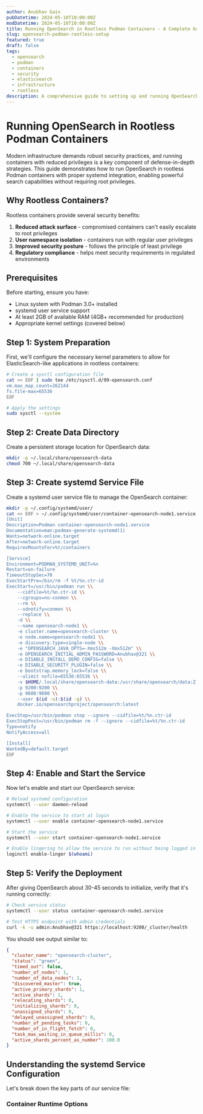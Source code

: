 ```yaml
---
author: Anubhav Gain
pubDatetime: 2024-05-10T10:00:00Z
modDatetime: 2024-05-10T10:00:00Z
title: Running OpenSearch in Rootless Podman Containers - A Complete Guide
slug: opensearch-podman-rootless-setup
featured: true
draft: false
tags:
  - opensearch
  - podman
  - containers
  - security
  - elasticsearch
  - infrastructure
  - rootless
description: A comprehensive guide to setting up and running OpenSearch in rootless Podman containers with proper security configuration and systemd integration.
---
```


# Running OpenSearch in Rootless Podman Containers

Modern infrastructure demands robust security practices, and running containers with reduced privileges is a key component of defense-in-depth strategies. This guide demonstrates how to run OpenSearch in rootless Podman containers with proper systemd integration, enabling powerful search capabilities without requiring root privileges.

## Why Rootless Containers?

Rootless containers provide several security benefits:

1. **Reduced attack surface** - compromised containers can't easily escalate to root privileges
2. **User namespace isolation** - containers run with regular user privileges
3. **Improved security posture** - follows the principle of least privilege
4. **Regulatory compliance** - helps meet security requirements in regulated environments

## Prerequisites

Before starting, ensure you have:

- Linux system with Podman 3.0+ installed
- systemd user service support
- At least 2GB of available RAM (4GB+ recommended for production)
- Appropriate kernel settings (covered below)

## Step 1: System Preparation

First, we'll configure the necessary kernel parameters to allow for ElasticSearch-like applications in rootless containers:

```bash
# Create a sysctl configuration file
cat << EOF | sudo tee /etc/sysctl.d/99-opensearch.conf
vm.max_map_count=262144
fs.file-max=65536
EOF

# Apply the settings
sudo sysctl --system
```

## Step 2: Create Data Directory

Create a persistent storage location for OpenSearch data:

```bash
mkdir -p ~/.local/share/opensearch-data
chmod 700 ~/.local/share/opensearch-data
```

## Step 3: Create systemd Service File

Create a systemd user service file to manage the OpenSearch container:

```bash
mkdir -p ~/.config/systemd/user/
cat << EOF > ~/.config/systemd/user/container-opensearch-node1.service
[Unit]
Description=Podman container-opensearch-node1.service
Documentation=man:podman-generate-systemd(1)
Wants=network-online.target
After=network-online.target
RequiresMountsFor=%t/containers

[Service]
Environment=PODMAN_SYSTEMD_UNIT=%n
Restart=on-failure
TimeoutStopSec=70
ExecStartPre=/bin/rm -f %t/%n.ctr-id
ExecStart=/usr/bin/podman run \\
    --cidfile=%t/%n.ctr-id \\
    --cgroups=no-conmon \\
    --rm \\
    --sdnotify=conmon \\
    --replace \\
    -d \\
    --name opensearch-node1 \\
    -e cluster.name=opensearch-cluster \\
    -e node.name=opensearch-node1 \\
    -e discovery.type=single-node \\
    -e "OPENSEARCH_JAVA_OPTS=-Xms512m -Xmx512m" \\
    -e OPENSEARCH_INITIAL_ADMIN_PASSWORD=Anubhav@321 \\
    -e DISABLE_INSTALL_DEMO_CONFIG=false \\
    -e DISABLE_SECURITY_PLUGIN=false \\
    -e bootstrap.memory_lock=false \\
    --ulimit nofile=65536:65536 \\
    -v $HOME/.local/share/opensearch-data:/usr/share/opensearch/data:Z,rw \\
    -p 9200:9200 \\
    -p 9600:9600 \\
    --user $(id -u):$(id -g) \\
    docker.io/opensearchproject/opensearch:latest

ExecStop=/usr/bin/podman stop --ignore --cidfile=%t/%n.ctr-id
ExecStopPost=/usr/bin/podman rm -f --ignore --cidfile=%t/%n.ctr-id
Type=notify
NotifyAccess=all

[Install]
WantedBy=default.target
EOF
```

## Step 4: Enable and Start the Service

Now let's enable and start our OpenSearch service:

```bash
# Reload systemd configuration
systemctl --user daemon-reload

# Enable the service to start at login
systemctl --user enable container-opensearch-node1.service

# Start the service
systemctl --user start container-opensearch-node1.service

# Enable lingering to allow the service to run without being logged in
loginctl enable-linger $(whoami)
```

## Step 5: Verify the Deployment

After giving OpenSearch about 30-45 seconds to initialize, verify that it's running correctly:

```bash
# Check service status
systemctl --user status container-opensearch-node1.service

# Test HTTPS endpoint with admin credentials
curl -k -u admin:Anubhav@321 https://localhost:9200/_cluster/health
```

You should see output similar to:

```json
{
  "cluster_name": "opensearch-cluster",
  "status": "green",
  "timed_out": false,
  "number_of_nodes": 1,
  "number_of_data_nodes": 1,
  "discovered_master": true,
  "active_primary_shards": 1,
  "active_shards": 1,
  "relocating_shards": 0,
  "initializing_shards": 0,
  "unassigned_shards": 0,
  "delayed_unassigned_shards": 0,
  "number_of_pending_tasks": 0,
  "number_of_in_flight_fetch": 0,
  "task_max_waiting_in_queue_millis": 0,
  "active_shards_percent_as_number": 100.0
}
```

## Understanding the systemd Service Configuration

Let's break down the key parts of our service file:

### Container Runtime Options
